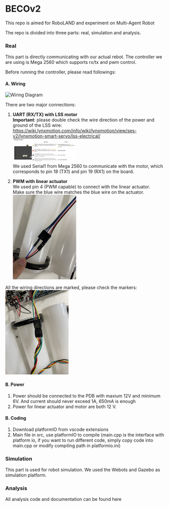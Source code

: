 # BECOv2
This repo is aimed for RoboLAND and experiment on Multi-Agent Robot

The repo is divided into three parts: real, simulation and analysis. 

### Real 
This part is directly communicating with our actual rebot. The controller we are using is Mega 2560 which supports rx/tx and pwm control.

Before running the controller, please read followings:

#### A. Wiring 
![Wiring Diagram](figs/wiring.jpg)

There are two major connections:

1. **UART (RX/TX) with LSS motor**  
   **Important**: please double check the wire direction of the power and ground of the LSS wire:  
   https://wiki.lynxmotion.com/info/wiki/lynxmotion/view/ses-v2/lynxmotion-smart-servo/lss-electrical/  
   <img src="figs/LSS_Wiring.jpg" width="200"/>  
   We used Serial1 from Mega 2560 to communicate with the motor, which corresponds to pin 18 (TX1) and pin 19 (RX1) on the board.

2. **PWM with linear actuator**  
   We used pin 4 (PWM capable) to connect with the linear actuator.  
   Make sure the blue wire matches the blue wire on the actuator.  
   <img src="figs/Blue_PWM.jpg" width="200"/>  

All the wiring directions are marked, please check the markers:  
<img src="figs/Mark1.jpg" width="200"/>

#### B. Power
1. Power should be connected to the PDB with maxium 12V and minimum 6V. And current should never exceed 1A, 650mA is enough
2. Power for linear actuator and motor are both 12 V.
#### B. Coding
1. Download platformIO from vscode extensions
2. Main file in src, use platformIO to compile (main.cpp is the interface with platform io, if you want to run different code, simply copy code into main.cpp or modify compiling path in platformio.ini)

### Simulation
This part is used for robot simulation. We used the Webots and Gazebo as simulation platform.

### Analysis
All analysis code and documentation can be found here 
